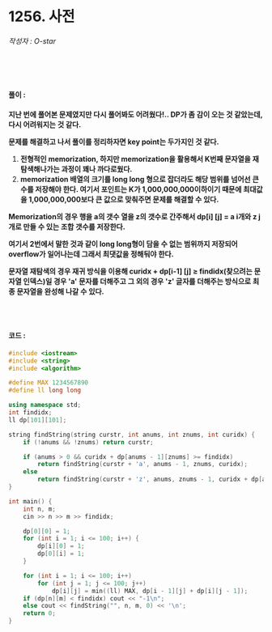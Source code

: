 # 1256. 사전

###### 작성자 : O-star

<br/>

<br/>

#### 풀이 : 

**지난 번에 풀어본 문제였지만 다시 풀어봐도 어려웠다!.. DP가 좀 감이 오는 것 같았는데, 다시 어려워지는 것 같다.**

**문제를 해결하고 나서 풀이를 정리하자면 key point는 두가지인 것 같다.**

1. **전형적인 memorization, 하지만 memorization을 활용해서 K번째 문자열을 재탐색해나가는 과정이 꽤나 까다로웠다.**
2. **memorization 배열의 크기를 long long 형으로 잡더라도 해당 범위를 넘어선 큰 수를 저장해야 한다. 여기서 포인트는 K가 1,000,000,000이하이기 때문에 최대값을 1,000,000,000보다 큰 값으로 맞춰주면 문제를 해결할 수 있다.**

**Memorization의 경우 행을 a의 갯수 열을 z의 갯수로 간주해서 dp[i] [j] = a i개와 z j개로 만들 수 있는 조합 갯수를 저장한다.**

**여기서 2번에서 말한 것과 같이 long long형이 담을 수 없는 범위까지 저장되어 overflow가 일어나는데 그래서 최댓값을 정해둬야 한다.**

**문자열 재탐색의 경우 재귀 방식을 이용해 curidx + dp[i-1] [j] ≥ findidx(찾으려는 문자열 인덱스)일 경우 'a' 문자를 더해주고 그 외의 경우 'z' 글자를 더해주는 방식으로 최종 문자열을 완성해 나갈 수 있다.**

<br/>

<br/>

#### 코드 : 

```c++
#include <iostream>
#include <string>
#include <algorithm>

#define MAX 1234567890
#define ll long long

using namespace std;
int findidx;
ll dp[101][101];

string findString(string curstr, int anums, int znums, int curidx) {
    if (!anums && !znums) return curstr;

    if (anums > 0 && curidx + dp[anums - 1][znums] >= findidx)
        return findString(curstr + 'a', anums - 1, znums, curidx);
    else
        return findString(curstr + 'z', anums, znums - 1, curidx + dp[anums - 1][znums]);
}

int main() {
    int n, m;
    cin >> n >> m >> findidx;

    dp[0][0] = 1;
    for (int i = 1; i <= 100; i++) {
        dp[i][0] = 1;
        dp[0][i] = 1;
    }

    for (int i = 1; i <= 100; i++)
        for (int j = 1; j <= 100; j++)
            dp[i][j] = min((ll) MAX, dp[i - 1][j] + dp[i][j - 1]);
    if (dp[n][m] < findidx) cout << "-1\n";
    else cout << findString("", n, m, 0) << '\n';
    return 0;
}
```

